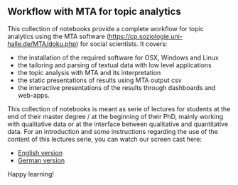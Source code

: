 ## Workflow with MTA for topic analytics

This collection of notebooks provide a complete workflow for topic analytics using the MTA software (https://cp.soziologie.uni-halle.de/MTA/doku.php) for social scientists. It covers: 

  - the installation of the required software for OSX, Windows and Linux
  - the tailoring and parsing of textual data with low level applications
  - the topic analysis with MTA and its interpretation
  - the static presentations of results using MTA output csv
  - the interactive presentations of the results through dashboards and web-apps.
  
This collection of notebooks is meant as serie of lectures for students at the end of their master degree / at the beginning of their PhD, mainly working with qualitative data or at the interface between qualitative and quantitative data. For an introduction and some instructions regarding the use of the content of this lectures serie, you can watch our screen cast here:

  - [English version](https://cp.soziologie.uni-halle.de/MQD/MQD-Intro-ENG.webm)
  - [German version](https://cp.soziologie.uni-halle.de/MQD/MQD-Intro-DE.webm)

Happy learning!
